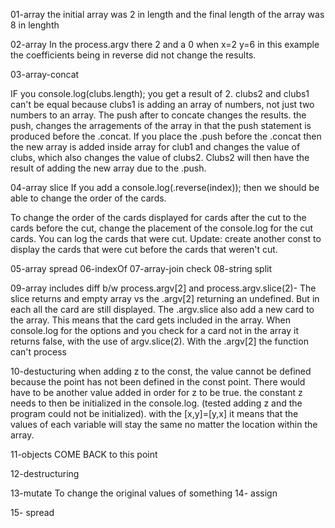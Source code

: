 01-array
the initial array was 2 in length and the final length of the array was 8 in lenghth

02-array
In the process.argv there 2 and a 0
when x=2 y=6
in this example the coefficients being in reverse did not change the results.

03-array-concat

IF you console.log(clubs.length); you get a result of 2.  clubs2 and clubs1 can't be equal because clubs1 is adding an array of numbers, not just two numbers to an array.
The push after to concate changes the results. the push, changes the arragements of the array in that the push statement is produced before the .concat. If you place the .push before the .concat then the new array is added inside array for club1 and changes the value of clubs, which also changes the value of clubs2. Clubs2 will then have the result of adding the new array due to the .push.

04-array slice
If you add a console.log(.reverse(index)); then we should be able to change the order of the cards.

To change the order of the cards displayed for cards after the cut to the cards before the cut, change the placement of the console.log for the cut cards. You can log the cards that were cut.
Update: create another const to display the cards that were cut before the cards that weren't cut.

05-array spread
06-indexOf
07-array-join
check
08-string split

09-array includes
 diff b/w process.argv[2] and process.argv.slice(2)- The slice returns and empty array vs the .argv[2] returning an undefined. But in each all the card are still displayed. The .argv.slice also add a new card to the array. This means that the card gets included in the array.
 When console.log for the options and you check for a card not in the array it returns false, with the use of argv.slice(2). With the .argv[2] the function can't process

 10-destucturing
 when adding z to the const, the value cannot be defined because the point has not been defined in the const point. There would have to be another value added in order for z to be true. the constant z needs to then be initialized in the console.log. (tested adding z and the program could not be initialized).
 with the [x,y]=[y,x] it means that the values of each variable will stay the same no matter the location within the array.

11-objects
COME BACK to this point

12-destructuring

13-mutate
To change the original values of something
14- assign

15- spread

